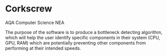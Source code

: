 # Corkscrew
AQA Computer Science NEA

The purpose of the software is to produce a bottleneck detecting algorithm, 
which will help the user identify specific components in their system (CPU, GPU, RAM) 
which are potentially preventing other components from performing at their intended speeds.
